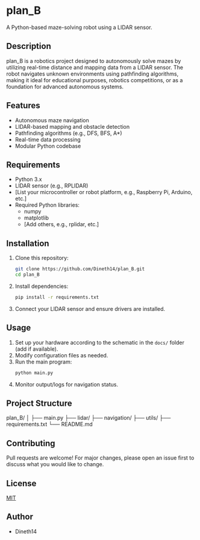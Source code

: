 # plan_B

A Python-based maze-solving robot using a LIDAR sensor.

## Description

plan_B is a robotics project designed to autonomously solve mazes by utilizing real-time distance and mapping data from a LIDAR sensor. The robot navigates unknown environments using pathfinding algorithms, making it ideal for educational purposes, robotics competitions, or as a foundation for advanced autonomous systems.

## Features

- Autonomous maze navigation
- LIDAR-based mapping and obstacle detection
- Pathfinding algorithms (e.g., DFS, BFS, A*)
- Real-time data processing
- Modular Python codebase

## Requirements

- Python 3.x
- LIDAR sensor (e.g., RPLIDAR)
- [List your microcontroller or robot platform, e.g., Raspberry Pi, Arduino, etc.]
- Required Python libraries:  
  - numpy  
  - matplotlib  
  - [Add others, e.g., rplidar, etc.]

## Installation

1. Clone this repository:
    ```bash
    git clone https://github.com/Dineth14/plan_B.git
    cd plan_B
    ```
2. Install dependencies:
    ```bash
    pip install -r requirements.txt
    ```
3. Connect your LIDAR sensor and ensure drivers are installed.

## Usage

1. Set up your hardware according to the schematic in the `docs/` folder (add if available).
2. Modify configuration files as needed.
3. Run the main program:
    ```bash
    python main.py
    ```
4. Monitor output/logs for navigation status.

## Project Structure
plan_B/
│
├── main.py
├── lidar/
├── navigation/
├── utils/
├── requirements.txt
└── README.md
## Contributing

Pull requests are welcome! For major changes, please open an issue first to discuss what you would like to change.

## License

[MIT](LICENSE)

## Author

- Dineth14
